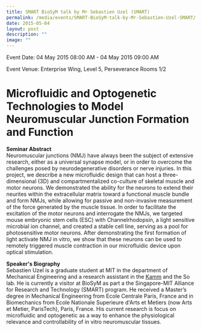 ```yaml
---
title: SMART BioSyM talk by Mr Sebastien Uzel (SMART)
permalink: /media/events/SMART-BioSyM-talk-by-Mr-Sebastien-Uzel-SMART/
date: 2015-05-04
layout: post
description: ""
image: ""
---
```

Event Date: 04 May 2015 08:00 AM - 04 May 2015 09:00 AM

Event Venue: Enterprise Wing, Level 5, Perseverance Rooms 1/2

Microfluidic and Optogenetic Technologies to Model Neuromuscular Junction Formation and Function
================================================================================================

**Seminar Abstract**  
Neuromuscular junctions (NMJ) have always been the subject of extensive research, either as a universal synapse model, or in order to overcome the challenges posed by neurodegenerative disorders or nerve injuries. In this project, we describe a new microfluidic design that can host a three-dimensional (3D) and compartmentalized co-culture of skeletal muscle and motor neurons. We demonstrated the ability for the neurons to extend their neurites within the extracellular matrix toward a functional muscle bundle and form NMJs, while allowing for passive and non-invasive measurement of the force generated by the muscle tissue. In order to facilitate the excitation of the motor neurons and interrogate the NMJs, we targeted mouse embryonic stem cells (ESC) with Channelrhodopsin, a light sensitive microbial ion channel, and created a stable cell line, serving as a pool for photosensitive motor neurons. After demonstrating the first formation of light activate NMJ in vitro, we show that these neurons can be used to remotely triggered muscle contraction in our microfluidic device upon optical stimulation.  
  
**Speaker's Biography**  
Sebastien Uzel is a graduate student at MIT in the department of Mechanical Engineering and a research assistant in the [Kamm](http://meche.mit.edu/people/?id=47) and the So lab. He is currently a visitor at BioSyM as part a the Singapore-MIT Alliance for Research and Technology (SMART) program. He received a Master’s degree in Mechanical Engineering from Ecole Centrale Paris, France and in Biomechanics from Ecole Nationale Superieure d'Arts et Metiers (now Arts et Metier, ParisTech), Paris, France. His current research is focus on microfluidic and optogenetic as a way to enhance the physiological relevance and controllability of in vitro neuromuscular tissues.